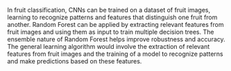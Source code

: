  In fruit classification, CNNs can be trained on a dataset of fruit images, learning to recognize patterns and features that distinguish one fruit from another.
 Random Forest can be applied by extracting relevant features from fruit images and using them as input to train multiple decision trees. The ensemble nature of Random Forest helps improve robustness and accuracy.
 The general learning algorithm would involve the extraction of relevant features from fruit images and the training of a model to recognize patterns and make predictions based on these features.
